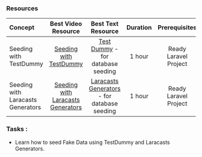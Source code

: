 ### Resources

Concept | Best Video Resource | Best Text Resource | Duration | Prerequisites
:-- | :--: | :--: | :--: | :--:
Seeding with TestDummy | [Seeding with TestDummy](https://laracasts.com/series/advanced-eloquent/episodes/1) | [Test Dummy](https://gist.github.com/pbteja1998/fe30fd96e26a2868b5925c83df041808) - for database seeding | 1 hour | Ready Laravel Project
Seeding with Laracasts Generators | [Seeding with Laracasts Generators](https://laracasts.com/series/incremental-api-development/episodes/1) | [Laracasts Generators]() - for database seeding | 1 hour | Ready Laravel Project

### Tasks :
- Learn how to seed Fake Data using TestDummy and Laracasts Generators.
